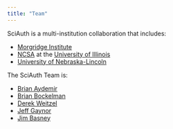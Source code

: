 ```yaml
---
title: "Team"
---
```


SciAuth is a multi-institution collaboration that includes:
* [Morgridge Institute](https://morgridge.org/)
* [NCSA](https://www.ncsa.illinois.edu/) at the [University of Illinois](https://illinois.edu/)
* [University of Nebraska-Lincoln](https://www.unl.edu/)

The SciAuth Team is:
* [Brian Aydemir](https://morgridge.org/profile/brian-aydemir/)
* [Brian Bockelman](https://morgridge.org/profile/brian-bockelman/)
* [Derek Weitzel](https://directory.unl.edu/people/dweitzel2)
* [Jeff Gaynor](https://www.ncsa.illinois.edu/people/staff-directory/?contact=gaynor)
* [Jim Basney](https://www.ncsa.illinois.edu/people/staff-directory/?contact=jbasney)
